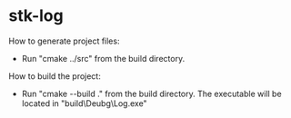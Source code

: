 # stk-log
How to generate project files:
- Run "cmake ../src" from the build directory.

How to build the project:
- Run "cmake --build ." from the build directory.
The executable will be located in "build\Deubg\Log.exe"
